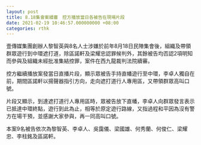 ```yaml
---
layout: post
title: 8.18集會案續審　控方播放當日各被告在現場片段
date: 2021-02-19 10:46:57.000000000 +08:00
categories: rthk
---
```


壹傳媒集團創辦人黎智英與8名人士涉嫌於前年8月18日民陣集會後，組織及帶領群眾遊行到中環遮打道，除區諾軒及梁耀忠認罪候判外，其餘被告均否認2項明知而參與及組織未經批准集結控罪，案件在西九龍裁判法院續審。

控方繼續播放案發當日直播片段，顯示眾被告手持直幡遊行至中環，李卓人獨自在前，期間區諾軒以揚聲器指引方向，走向遮打道行人專用區，又帶領群眾高叫口號。

片段又顯示，到達遮打道行人專用區時，眾被告放下直幡，李卓人向群眾發言表示已抵達中環終點，遊行到此為止，相等於原定遊行路線，又指過程和平因為沒有警方在場干預，並感謝大家參與，再一同高叫口號。

本案9名被告依次為黎智英、李卓人、吳靄儀、梁國雄、何秀蘭、何俊仁、梁耀忠、李柱銘及區諾軒。
